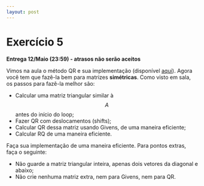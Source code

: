 ```yaml
---
layout: post
---
```

# Exercício 5

**Entrega 12/Maio (23:59) - atrasos não serão aceitos**

Vimos na aula o método QR e sua implementação (disponível
[aqui](https://github.com/abelsiqueira/abelsiqueira.github.io/blob/master/disciplinas/cm087/impl/qriter.jl)).
Agora você tem que fazê-la bem para matrizes **simétricas**.
Como visto em sala, os passos para fazê-la melhor são:

 - Calcular uma matriz triangular similar à $$A$$ antes do início do loop;
 - Fazer QR com deslocamentos (shifts);
 - Calcular QR dessa matriz usando Givens, de uma maneira eficiente;
 - Calcular RQ de uma maneira eficiente.

Faça sua implementação de uma maneira eficiente. Para pontos extras, faça o seguinte:

 - Não guarde a matriz triangular inteira, apenas dois vetores da diagonal e abaixo;
 - Não crie nenhuma matriz extra, nem para Givens, nem para QR.

